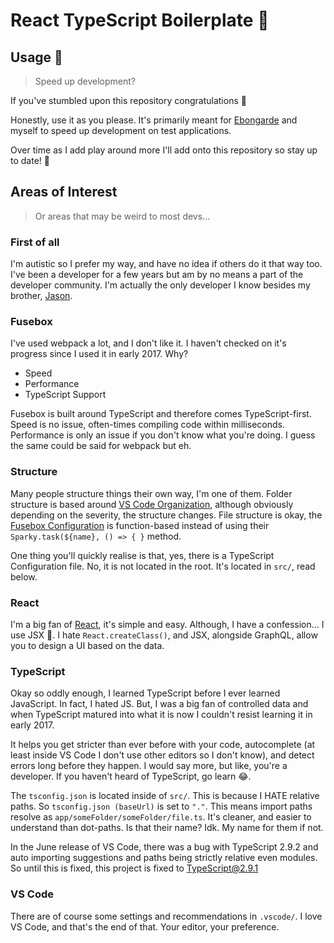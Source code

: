 # React TypeScript Boilerplate 💼

## Usage 🚀

> Speed up development?

If you've stumbled upon this repository congratulations 🎉

Honestly, use it as you please. It's primarily meant for [Ebongarde](https://ebongarde.com) and myself to speed up development on test applications.

Over time as I add play around more I'll add onto this repository
so stay up to date! 🏁

## Areas of Interest

> Or areas that may be weird to most devs...

### First of all

I'm autistic so I prefer my way, and have no idea if others do it
that way too. I've been a developer for a few years but am by no
means a part of the developer community. I'm actually the only
developer I know besides my brother, [Jason](https://ebongarde.com/company).

### Fusebox

I've used webpack a lot, and I don't like it. I haven't checked
on it's progress since I used it in early 2017. Why?

- Speed
- Performance
- TypeScript Support

Fusebox is built around TypeScript and therefore comes TypeScript-first.
Speed is no issue, often-times compiling code within milliseconds.
Performance is only an issue if you don't know what you're doing.
I guess the same could be said for webpack but eh.

### Structure

Many people structure things their own way, I'm one of them.
Folder structure is based around [VS Code Organization](https://github.com/microsoft/vscode/wiki/code-organization),
although obviously depending on the severity, the structure changes.
File structure is okay, the [Fusebox Configuration](./fuse.ts) is function-based
instead of using their `Sparky.task(${name}, () => { }` method.

One thing you'll quickly realise is that, yes, there is a TypeScript Configuration file. No, it is not located in the root. It's located in `src/`, read below.

### React

I'm a big fan of [React](https://reactjs.org), it's simple and easy.
Although, I have a confession... I use JSX 🙊. I hate `React.createClass()`,
and JSX, alongside GraphQL, allow you to design a UI based on the data.

### TypeScript

Okay so oddly enough, I learned TypeScript before I ever learned JavaScript.
In fact, I hated JS. But, I was a big fan of controlled data and when TypeScript
matured into what it is now I couldn't resist learning it in early 2017.

It helps you get stricter than ever before with your code, autocomplete (at least inside VS Code I don't use other editors so I don't know), and detect errors long before they happen. I would say more, but like, you're a developer. If you haven't heard of TypeScript, go learn 😂.

The `tsconfig.json` is located inside of `src/`. This is because I HATE relative paths.
So `tsconfig.json (baseUrl)` is set to `"."`. This means import paths resolve as
`app/someFolder/someFolder/file.ts`. It's cleaner, and easier to understand than dot-paths.
Is that their name? Idk. My name for them if not.

In the June release of VS Code, there was a bug with TypeScript 2.9.2 and
auto importing suggestions and paths being strictly relative even modules.
So until this is fixed, this project is fixed to TypeScript@2.9.1

### VS Code

There are of course some settings and recommendations in `.vscode/`. I love
VS Code, and that's the end of that. Your editor, your preference.
